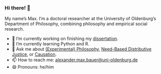 ### Hi there! 👋

My name’s Max. I’m a doctoral researcher at the University of Oldenburg’s Department of Philosophy, combining philosophy and empirical social research. 

- 🔭 I’m currently working on finishing my [dissertation](https://github.com/alephmembeth/need-dissertation).
- 🌱 I’m currently learning Python and R.
- 💬 Ask me about [(Experimental) Philosophy](https://plato.stanford.edu/entries/experimental-philosophy/), [Need-Based Distributive Justice](https://plato.stanford.edu/entries/needs/), or [Causation](https://plato.stanford.edu/entries/causation-metaphysics/).
- 📫 How to reach me: <alexander.max.bauer@uni-oldenburg.de>
- 😄 Pronouns: he/him

<!--
- 👯 I’m looking to collaborate on ...
- 🤔 I’m looking for help with ...
- ⚡ Fun fact: ...
-->
